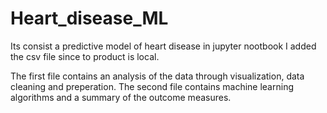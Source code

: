 # Heart_disease_ML
Its consist a predictive model of heart disease in jupyter nootbook
I added the csv file since to product is local.

The first file contains an analysis of the data through visualization, data cleaning and preperation.
The second file contains machine learning algorithms and a summary of the outcome measures.
